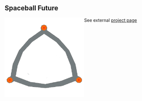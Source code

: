 ## Spaceball Future
<img style="float:left" src="assets/icon.png" />

See external [project page](http://spaceballfuture.com)
